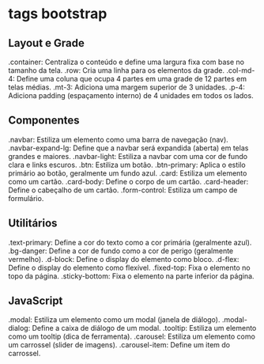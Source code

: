 # tags bootstrap

## Layout e Grade

.container: Centraliza o conteúdo e define uma largura fixa com base no tamanho da tela.
.row: Cria uma linha para os elementos da grade.
.col-md-4: Define uma coluna que ocupa 4 partes em uma grade de 12 partes em telas médias.
.mt-3: Adiciona uma margem superior de 3 unidades.
.p-4: Adiciona padding (espaçamento interno) de 4 unidades em todos os lados.

## Componentes

.navbar: Estiliza um elemento como uma barra de navegação (nav).
.navbar-expand-lg: Define que a navbar será expandida (aberta) em telas grandes e maiores.
.navbar-light: Estiliza a navbar com uma cor de fundo clara e links escuros.
.btn: Estiliza um botão.
.btn-primary: Aplica o estilo primário ao botão, geralmente um fundo azul.
.card: Estiliza um elemento como um cartão.
.card-body: Define o corpo de um cartão.
.card-header: Define o cabeçalho de um cartão.
.form-control: Estiliza um campo de formulário.

## Utilitários

.text-primary: Define a cor do texto como a cor primária (geralmente azul).
.bg-danger: Define a cor de fundo como a cor de perigo (geralmente vermelho).
.d-block: Define o display do elemento como bloco.
.d-flex: Define o display do elemento como flexível.
.fixed-top: Fixa o elemento no topo da página.
.sticky-bottom: Fixa o elemento na parte inferior da página.

## JavaScript

.modal: Estiliza um elemento como um modal (janela de diálogo).
.modal-dialog: Define a caixa de diálogo de um modal.
.tooltip: Estiliza um elemento como um tooltip (dica de ferramenta).
.carousel: Estiliza um elemento como um carrossel (slider de imagens).
.carousel-item: Define um item do carrossel.
